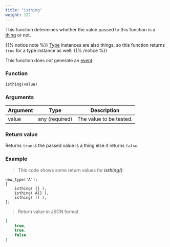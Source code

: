 ```yaml
---
title: "isthing"
weight: 122
---
```


This function determines whether the value passed to this function
is a [thing](../../data-types/thing) or not.

{{% notice note %}}
[Type](../../data-types/type) instances are also things, so this function returns `true` for a type instance as well.
{{% /notice %}}

This function does *not* generate an [event](../../overview/events).

### Function

`isthing(value)`

### Arguments

Argument | Type | Description
-------- | ---- | -----------
value | any (required) | The value to be tested.

### Return value

Returns `true` is the passed value is a thing else it returns `false`.

### Example

> This code shows some return values for ***isthing()***:

```thingsdb,json_response
new_type('A');
[
    isthing( {} ),
    isthing( A{} ),
    isthing( [] ),
];
```

> Return value in JSON format

```json
[
    true,
    true,
    false
]
```
